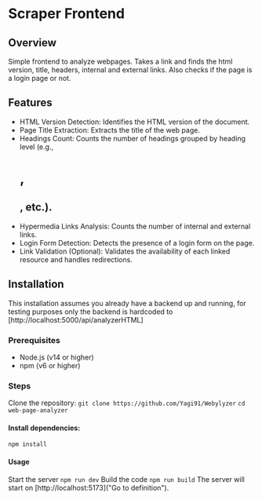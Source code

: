 # Scraper Frontend
## Overview
Simple frontend to analyze webpages. Takes a link and finds the html version, title, headers, internal and external links. Also checks if the page is a login page or not.
## Features
- HTML Version Detection: Identifies the HTML version of the document.
- Page Title Extraction: Extracts the title of the web page.
- Headings Count: Counts the number of headings grouped by heading level (e.g., <h1>, <h2>, etc.).
- Hypermedia Links Analysis: Counts the number of internal and external links.
- Login Form Detection: Detects the presence of a login form on the page.
- Link Validation (Optional): Validates the availability of each linked resource and handles redirections.
## Installation
This installation assumes you already have a backend up and running, for testing purposes only the backend is hardcoded to [http://localhost:5000/api/analyzerHTML]
### Prerequisites
- Node.js (v14 or higher)
- npm (v6 or higher)
### Steps
Clone the repository:
`git clone https://github.com/Yagi91/Webylyzer`
`cd web-page-analyzer`
#### Install dependencies:
`npm install`
#### Usage
Start the server
`npm run dev`
Build the code
`npm run build`
The server will start on [http://localhost:5173]("Go to definition").
